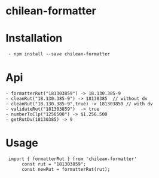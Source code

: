 # chilean-formatter
# Installation
     - npm install --save chilean-formatter
# Api
    - formatterRut("181303859") -> 18.130.385-9
    - cleanRut("18.130.385-9") -> 18130385  // without dv
    - cleanRut("18.130.385-9",true) -> 181303859 // with dv
    - validateRut("181303859")  -> true
    - numberToClp("1256500") -> $1.256.500 
    - getRutDv(18130385) -> 9
# Usage 
     import { formatterRut } from 'chilean-formatter'  
          const rut = "181303859";  
          const newRut = formatterRut(rut);
